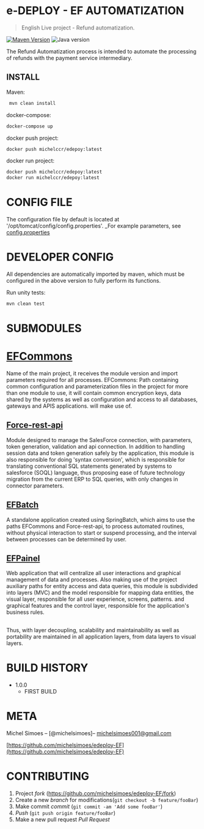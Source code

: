 # e-DEPLOY - EF AUTOMATIZATION
> English Live project - Refund automatization.

[![Maven Version][mvn-image]][mvn-url]
![Java version][java-image]

The Refund Automatization process is intended to automate the processing of refunds with the payment service intermediary.

## INSTALL
Maven:

```sh
 mvn clean install
```
docker-compose:

```sh
docker-compose up
```
docker push project:
```sh
docker push michelccr/edepoy:latest
```
docker run project:
```sh
docker push michelccr/edepoy:latest
docker run michelccr/edepoy:latest
```
# CONFIG FILE
The configuration file by default is located at '/opt/tomcat/config/config.properties'.
_For example parameters, see [config.properties](/config)

# DEVELOPER CONFIG
All dependencies are automatically imported by maven, which must be configured in the above version to fully perform its functions.

Run unity tests:
```sh
mvn clean test
```
# SUBMODULES

# [EFCommons](https://github.com/michelsimoes/edeploy-EF/tree/master/EFcommons)
Name of the main project, it receives the module version and import parameters required for all processes.
EFCommons: Path containing common configuration and parameterization files in the project for more than one module to use, it will contain common encryption keys, data shared by the systems as well as configuration and access to all databases, gateways and APIS applications. will make use of.

## [Force-rest-api](https://github.com/michelsimoes/edeploy-EF/tree/master/force-rest-api)
Module designed to manage the SalesForce connection, with parameters, token generation, validation and api connection.
In addition to handling session data and token generation safely by the application, this module is also responsible for doing 'syntax conversion', which is responsible for translating conventional SQL statements generated by systems to salesforce (SOQL) language, thus proposing ease of future technology migration from the current ERP to SQL queries, with only changes in connector parameters.

## [EFBatch](https://github.com/michelsimoes/edeploy-EF/tree/master/EFbatch)
A standalone application created using SpringBatch, which aims to use the paths EFCommons and Force-rest-api, to process automated routines, without physical interaction to start or suspend processing, and the interval between processes can be determined by user.

## [EFPainel](https://github.com/michelsimoes/edeploy-EF/tree/master/EFpainel)
Web application that will centralize all user interactions and graphical management of data and processes.
Also making use of the project auxiliary paths for entity access and data queries, this module is subdivided into layers (MVC) and the model responsible for mapping data entities, the visual layer, responsible for all user experience, screens, patterns. and graphical features and the control layer, responsible for the application's business rules.

## 
Thus, with layer decoupling, scalability and maintainability as well as portability are maintained in all application layers, from data layers to visual layers.
##

# BUILD HISTORY

* 1.0.0
    * FIRST BUILD

# META

Michel Simoes – [@michelsimoes]– michelsimoes001@gmail.com


[https://github.com/michelsimoes/edeploy-EF](https://github.com/michelsimoes/edeploy-EF)

# CONTRIBUTING

1. Project _fork_  (<https://github.com/michelsimoes/edeploy-EF/fork>)
2. Create a new _branch_ for modifications(`git checkout -b feature/fooBar`)
3. Make commit _commit_ (`git commit -am 'Add some fooBar'`)
4. _Push_ (`git push origin feature/fooBar`)
5. Make a new pull request _Pull Request_

[mvn-image]: https://img.shields.io/badge/mvn-3.6.0-green
[mvn-url]: https://maven.apache.org/docs/3.6.0/release-notes.html
[config]: /config.properties
[docker-image]: https://img.shields.io/docker/automated/michelccr/edepoy
[java-image]: https://img.shields.io/badge/JVM-1.8__0212-green
